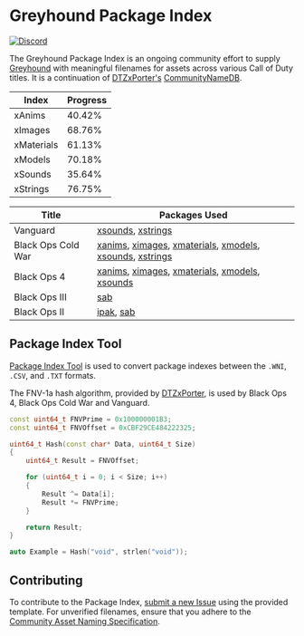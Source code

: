# Greyhound Package Index

[![Discord](https://img.shields.io/badge/chat-Discord-blue.svg)](https://discord.gg/RyqyThu)

The Greyhound Package Index is an ongoing community effort to supply [Greyhound](https://github.com/Scobalula/Greyhound) with meaningful filenames for assets across various Call of Duty titles. It is a continuation of [DTZxPorter's](https://github.com/dtzxporter) [CommunityNameDB](https://github.com/dtzxporter/CommunityNameDB).

| Index | Progress |
|---|---|
xAnims | 40.42% |
xImages | 68.76% |
xMaterials | 61.13% |
xModels | 70.18% |
xSounds | 35.64% |
xStrings | 76.75% |

| Title | Packages Used |
|---|---|
Vanguard | [xsounds](https://github.com/Scobalula/GreyhoundPackageIndex/blob/master/PackageIndexSources/FNV1A/fnv1a_xsounds.csv), [xstrings](https://github.com/Scobalula/GreyhoundPackageIndex/blob/master/PackageIndexSources/FNV1A/fnv1a_xstrings.csv) |
Black Ops Cold War | [xanims](https://github.com/Scobalula/GreyhoundPackageIndex/blob/master/PackageIndexSources/FNV1A/fnv1a_xanims.csv), [ximages](https://github.com/Scobalula/GreyhoundPackageIndex/blob/master/PackageIndexSources/FNV1A/fnv1a_ximages.csv), [xmaterials](https://github.com/Scobalula/GreyhoundPackageIndex/blob/master/PackageIndexSources/FNV1A/fnv1a_xmaterials.csv), [xmodels](https://github.com/Scobalula/GreyhoundPackageIndex/blob/master/PackageIndexSources/FNV1A/fnv1a_xmodels.csv), [xsounds](https://github.com/Scobalula/GreyhoundPackageIndex/blob/master/PackageIndexSources/FNV1A/fnv1a_xsounds.csv), [xstrings](https://github.com/Scobalula/GreyhoundPackageIndex/blob/master/PackageIndexSources/FNV1A/fnv1a_xstrings.csv) |
Black Ops 4 | [xanims](https://github.com/Scobalula/GreyhoundPackageIndex/blob/master/PackageIndexSources/FNV1A/fnv1a_xanims.csv), [ximages](https://github.com/Scobalula/GreyhoundPackageIndex/blob/master/PackageIndexSources/FNV1A/fnv1a_ximages.csv), [xmaterials](https://github.com/Scobalula/GreyhoundPackageIndex/blob/master/PackageIndexSources/FNV1A/fnv1a_xmaterials.csv), [xmodels](https://github.com/Scobalula/GreyhoundPackageIndex/blob/master/PackageIndexSources/FNV1A/fnv1a_xmodels.csv), [xsounds](https://github.com/Scobalula/GreyhoundPackageIndex/blob/master/PackageIndexSources/FNV1A/fnv1a_xsounds.csv) |
Black Ops III | [sab](https://github.com/Scobalula/GreyhoundPackageIndex/blob/master/PackageIndexSources/BO3/bo3_sab.csv) |
Black Ops II | [ipak](https://github.com/Scobalula/GreyhoundPackageIndex/blob/master/PackageIndexSources/BO2/bo2_ipak.csv), [sab](https://github.com/Scobalula/GreyhoundPackageIndex/blob/master/PackageIndexSources/BO2/bo2_sab.csv) |

## Package Index Tool

[Package Index Tool](https://github.com/Scobalula/GreyhoundPackageIndex/tree/master/PackageIndexTool) is used to convert package indexes between the `.WNI`, `.CSV`, and `.TXT` formats.

The FNV-1a hash algorithm, provided by [DTZxPorter](https://github.com/dtzxporter), is used by Black Ops 4, Black Ops Cold War and Vanguard.

```cpp
const uint64_t FNVPrime = 0x100000001B3;
const uint64_t FNVOffset = 0xCBF29CE484222325;

uint64_t Hash(const char* Data, uint64_t Size)
{
    uint64_t Result = FNVOffset;

    for (uint64_t i = 0; i < Size; i++)
    {
        Result ^= Data[i];
        Result *= FNVPrime;
    }

    return Result;
}

auto Example = Hash("void", strlen("void"));
```


## Contributing

To contribute to the Package Index, [submit a new Issue](https://github.com/Scobalula/GreyhoundPackageIndex/issues) using the provided template. For unverified filenames, ensure that you adhere to the [Community Asset Naming Specification](https://github.com/Scobalula/GreyhoundPackageIndex/blob/master/.github/CONTRIBUTING.md).
